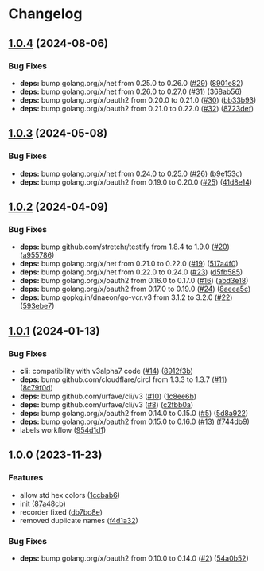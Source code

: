 # Changelog

## [1.0.4](https://github.com/shanduur/labeler/compare/v1.0.3...v1.0.4) (2024-08-06)


### Bug Fixes

* **deps:** bump golang.org/x/net from 0.25.0 to 0.26.0 ([#29](https://github.com/shanduur/labeler/issues/29)) ([8901e82](https://github.com/shanduur/labeler/commit/8901e82736ddd126cc121f05845d27e74649731f))
* **deps:** bump golang.org/x/net from 0.26.0 to 0.27.0 ([#31](https://github.com/shanduur/labeler/issues/31)) ([368ab56](https://github.com/shanduur/labeler/commit/368ab560831c525776586b3cc27774c12dcbbd41))
* **deps:** bump golang.org/x/oauth2 from 0.20.0 to 0.21.0 ([#30](https://github.com/shanduur/labeler/issues/30)) ([bb33b93](https://github.com/shanduur/labeler/commit/bb33b93a72fc7882c0011db0b0b7f89b5e8c654c))
* **deps:** bump golang.org/x/oauth2 from 0.21.0 to 0.22.0 ([#32](https://github.com/shanduur/labeler/issues/32)) ([8723def](https://github.com/shanduur/labeler/commit/8723def8aea362402e9a65d9d8376d0203881b49))

## [1.0.3](https://github.com/shanduur/labeler/compare/v1.0.2...v1.0.3) (2024-05-08)


### Bug Fixes

* **deps:** bump golang.org/x/net from 0.24.0 to 0.25.0 ([#26](https://github.com/shanduur/labeler/issues/26)) ([b9e153c](https://github.com/shanduur/labeler/commit/b9e153c9e910f411f944400c6f1ff9c121989b60))
* **deps:** bump golang.org/x/oauth2 from 0.19.0 to 0.20.0 ([#25](https://github.com/shanduur/labeler/issues/25)) ([41d8e14](https://github.com/shanduur/labeler/commit/41d8e147d84240335bb81440ca3fe4ecd5e1f5f8))

## [1.0.2](https://github.com/shanduur/labeler/compare/v1.0.1...v1.0.2) (2024-04-09)


### Bug Fixes

* **deps:** bump github.com/stretchr/testify from 1.8.4 to 1.9.0 ([#20](https://github.com/shanduur/labeler/issues/20)) ([a955786](https://github.com/shanduur/labeler/commit/a95578614c9d6945a0aec8a5c8223549eb488c85))
* **deps:** bump golang.org/x/net from 0.21.0 to 0.22.0 ([#19](https://github.com/shanduur/labeler/issues/19)) ([517a4f0](https://github.com/shanduur/labeler/commit/517a4f0e74f15b014eb5e709be642d5174803ea4))
* **deps:** bump golang.org/x/net from 0.22.0 to 0.24.0 ([#23](https://github.com/shanduur/labeler/issues/23)) ([d5fb585](https://github.com/shanduur/labeler/commit/d5fb58545a9bbec7236012dafbc448cd7b564dea))
* **deps:** bump golang.org/x/oauth2 from 0.16.0 to 0.17.0 ([#16](https://github.com/shanduur/labeler/issues/16)) ([abd3e18](https://github.com/shanduur/labeler/commit/abd3e1802766fa9319ee39db90f7a11ed094ee28))
* **deps:** bump golang.org/x/oauth2 from 0.17.0 to 0.19.0 ([#24](https://github.com/shanduur/labeler/issues/24)) ([8aeea5c](https://github.com/shanduur/labeler/commit/8aeea5c9a863d7fbfe00e6933737651c1030d620))
* **deps:** bump gopkg.in/dnaeon/go-vcr.v3 from 3.1.2 to 3.2.0 ([#22](https://github.com/shanduur/labeler/issues/22)) ([593ebe7](https://github.com/shanduur/labeler/commit/593ebe764b756ecfae98560916ed1cfbae147b6a))

## [1.0.1](https://github.com/shanduur/labeler/compare/v1.0.0...v1.0.1) (2024-01-13)


### Bug Fixes

* **cli:** compatibility with v3alpha7 code ([#14](https://github.com/shanduur/labeler/issues/14)) ([8912f3b](https://github.com/shanduur/labeler/commit/8912f3b4a6f37362710d61f148ec091c4a437083))
* **deps:** bump github.com/cloudflare/circl from 1.3.3 to 1.3.7 ([#11](https://github.com/shanduur/labeler/issues/11)) ([8c79f0d](https://github.com/shanduur/labeler/commit/8c79f0d28f78dd269a7577453d4b304ebeffeefc))
* **deps:** bump github.com/urfave/cli/v3 ([#10](https://github.com/shanduur/labeler/issues/10)) ([1c8ee6b](https://github.com/shanduur/labeler/commit/1c8ee6b51aa9ba40623ff88e5031476c822c8d81))
* **deps:** bump github.com/urfave/cli/v3 ([#8](https://github.com/shanduur/labeler/issues/8)) ([c2fbb0a](https://github.com/shanduur/labeler/commit/c2fbb0a7f56325fbd111858dafadff3b953a18c7))
* **deps:** bump golang.org/x/oauth2 from 0.14.0 to 0.15.0 ([#5](https://github.com/shanduur/labeler/issues/5)) ([5d8a922](https://github.com/shanduur/labeler/commit/5d8a92258602c8f8ce3e080030bd0506fc32a57d))
* **deps:** bump golang.org/x/oauth2 from 0.15.0 to 0.16.0 ([#13](https://github.com/shanduur/labeler/issues/13)) ([f744db9](https://github.com/shanduur/labeler/commit/f744db9104ba194d77ecec2dd99c454642b68fc5))
* labels workflow ([954d1d1](https://github.com/shanduur/labeler/commit/954d1d14ac0401f78120abc1d8b0925350b7e478))

## 1.0.0 (2023-11-23)


### Features

* allow std hex colors ([1ccbab6](https://github.com/shanduur/labeler/commit/1ccbab68329087c8b680e39b8c274ba3dee2ecbc))
* init ([87a48cb](https://github.com/shanduur/labeler/commit/87a48cb9985a87c47874dcc343b6c2595781e696))
* recorder fixed ([db7bc8e](https://github.com/shanduur/labeler/commit/db7bc8e96332012bd6b81fc03ec21d8230f4f3cf))
* removed duplicate names ([f4d1a32](https://github.com/shanduur/labeler/commit/f4d1a326a10ff01d49db76c32196ad5c9f6bd76d))


### Bug Fixes

* **deps:** bump golang.org/x/oauth2 from 0.10.0 to 0.14.0 ([#2](https://github.com/shanduur/labeler/issues/2)) ([54a0b52](https://github.com/shanduur/labeler/commit/54a0b52fa12ef2f9cfe3f104e2a0f29aeec185a9))
